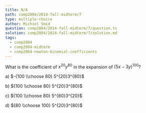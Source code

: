 ```yaml
---
title: N/A
path: comp2804/2014-fall-midterm/7
type: multiple-choice
author: Michiel Smid
question: comp2804/2014-fall-midterm/7/question.ts
solution: comp2804/2014-fall-midterm/7/solution.md
tags:
  - comp2804
  - comp2804-midterm
  - comp2804-newton-binomial-coefficients
---
```


What is the coefficient of $x^{20}y^{80}$ in the expansion of $(5x - 3y)^{100}$?

a) $-{100 \\choose 80} 5^{20}3^{80}$

b) ${100 \\choose 80} 5^{20}3^{80}$

c) ${100 \\choose 80} 5^{80}3^{20}$

d) ${80 \\choose 100} 5^{20}3^{80}$
